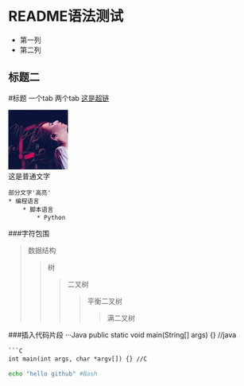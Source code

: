 README语法测试
============
* 第一列
* 第二列

标题二
-----

#标题
	一个tab
		两个tab
[这是超链](http://www.baidu.com)

![image](https://github.com/hujewelz/NewGit/raw/master/田馥甄.jpg)<br>
这是普通文字

	部分文字'高亮'
	* 编程语言
		* 脚本语言
			* Python

		
###字符包围
>数据结构
>>树
>>>二叉树
>>>>平衡二叉树
>>>>>满二叉树

###插入代码片段
···Java
public static void main(String[] args) {} //java
```
```C
int main(int args, char *argv[]) {} //C
```
```Bash
echo "hello github" #Bash
```		

